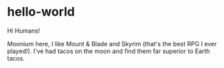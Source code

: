 # hello-world

Hi Humans!

Moonium here, I like Mount & Blade and Skyrim (that's the best RPG I ever played!).
I've had tacos on the moon and find them far superior to Earth tacos.
